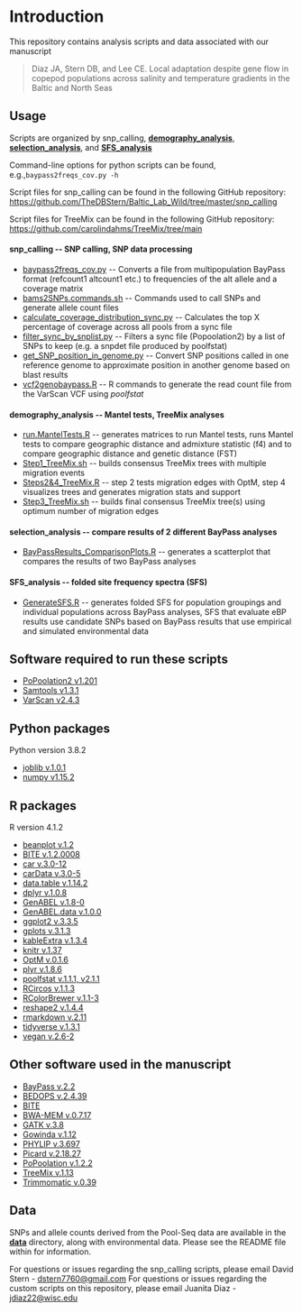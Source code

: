 # Introduction
This repository contains analysis scripts and data associated with our manuscript

> Diaz JA, Stern DB, and Lee CE. Local adaptation despite gene flow in copepod populations across salinity and temperature gradients in the Baltic and North Seas


## Usage
Scripts are organized by snp_calling, [**demography_analysis**](demography_analysis), [**selection_analysis**](selection_analysis), and [**SFS_analysis**](SFS_analysis)

Command-line options for python scripts can be found, e.g.,`baypass2freqs_cov.py -h`

Script files for snp_calling can be found in the following GitHub repository: https://github.com/TheDBStern/Baltic_Lab_Wild/tree/master/snp_calling

Script files for TreeMix can be found in the following GitHub repository: https://github.com/carolindahms/TreeMix/tree/main

#### snp_calling -- SNP calling, SNP data processing
- [baypass2freqs_cov.py](https://github.com/TheDBStern/Baltic_Lab_Wild/tree/master/snp_calling/baypass2freqs_cov.py) -- Converts a file from multipopulation BayPass format (refcount1 altcount1 etc.) to frequencies of the alt allele and a coverage matrix
- [bams2SNPs.commands.sh](https://github.com/TheDBStern/Baltic_Lab_Wild/tree/master/snp_calling/bams2SNPs.commands.sh) -- Commands used to call SNPs and generate allele count files
- [calculate_coverage_distribution_sync.py](https://github.com/TheDBStern/Baltic_Lab_Wild/tree/master/snp_calling/calculate_coverage_distribution_sync.py) -- Calculates the top X percentage of coverage across all pools from a sync file
- [filter_sync_by_snplist.py](https://github.com/TheDBStern/Baltic_Lab_Wild/tree/master/snp_calling/filter_sync_by_snplist.py) -- Filters a sync file (Popoolation2) by a list of SNPs to keep (e.g. a snpdet file produced by poolfstat)
- [get_SNP_position_in_genome.py](https://github.com/TheDBStern/Baltic_Lab_Wild/tree/master/snp_calling/get_SNP_position_in_genome.py) -- Convert SNP positions called in one reference genome to approximate position in another genome based on blast results
- [vcf2genobaypass.R](https://github.com/TheDBStern/Baltic_Lab_Wild/tree/master/snp_calling/vcf2genobaypass.R) -- R commands to generate the read count file from the VarScan VCF using *poolfstat*

#### demography_analysis -- Mantel tests, TreeMix analyses
- [run.MantelTests.R](demography_analysis/run.MantelTests.R) -- generates matrices to run Mantel tests, runs Mantel tests to compare geographic distance and admixture statistic (f4) and to compare geographic distance and genetic distance (FST)
- [Step1_TreeMix.sh](https://github.com/carolindahms/TreeMix/blob/main/Step1_TreeMix.sh) -- builds consensus TreeMix trees with multiple migration events
- [Steps2&4_TreeMix.R](https://github.com/carolindahms/TreeMix/blob/main/Step2%264_TreeMix.R) -- step 2 tests migration edges with OptM, step 4 visualizes trees and generates migration stats and support
- [Step3_TreeMix.sh](https://github.com/carolindahms/TreeMix/blob/main/Step3_TreeMix.sh) -- builds final consensus TreeMix tree(s) using optimum number of migration edges

#### selection_analysis -- compare results of 2 different BayPass analyses
- [BayPassResults_ComparisonPlots.R](selection_analysis/BayPassResults_ComparisonPlots.R) -- generates a scatterplot that compares the results of two BayPass analyses

#### SFS_analysis -- folded site frequency spectra (SFS)
- [GenerateSFS.R](SFS_analysis/GenerateSFS.R) -- generates folded SFS for population groupings and individual populations across BayPass analyses, SFS that evaluate eBP results use candidate SNPs based on BayPass results that use empirical and simulated environmental data


## Software required to run these scripts
- [PoPoolation2 v1.201](https://sourceforge.net/p/popoolation2/wiki/Main/)
- [Samtools v1.3.1](http://www.htslib.org/)
- [VarScan v2.4.3](http://varscan.sourceforge.net/)

## Python packages
Python version 3.8.2
- [joblib v.1.0.1](https://joblib.readthedocs.io/en/latest/)
- [numpy v1.15.2](https://numpy.org/)

## R packages
R version 4.1.2
- [beanplot v.1.2](https://cran.r-project.org/web/packages/beanplot/beanplot.pdf)
- [BITE v.1.2.0008](https://github.com/marcomilanesi/BITE)
- [car v.3.0-12](https://cran.r-project.org/web/packages/car/index.html)
- [carData v.3.0-5](https://cran.r-project.org/web/packages/carData/carData.pdf)
- [data.table v.1.14.2](https://github.com/Rdatatable/data.table)
- [dplyr v.1.0.8](https://dplyr.tidyverse.org/)
- [GenABEL v.1.8-0](https://github.com/GenABEL-Project)
- [GenABEL.data v.1.0.0](https://github.com/GenABEL-Project)
- [ggplot2 v.3.3.5](https://ggplot2.tidyverse.org)
- [gplots v.3.1.3](https://github.com/talgalili/gplots)
- [kableExtra v.1.3.4](https://github.com/haozhu233/kableExtra)
- [knitr v.1.37](https://yihui.org/knitr/)
- [OptM v.0.1.6](https://cran.r-project.org/web/packages/OptM/OptM.pdf)
- [plyr v.1.8.6](https://github.com/hadley/plyr)
- [poolfstat v.1.1.1, v2.1.1](https://cran.r-project.org/web/packages/poolfstat/poolfstat.pdf)
- [RCircos v.1.1.3](https://cran.r-project.org/web/packages/RCircos/RCircos.pdf)
- [RColorBrewer v.1.1-3](https://cran.r-project.org/web/packages/RColorBrewer/RColorBrewer.pdf)
- [reshape2 v.1.4.4](https://github.com/hadley/reshape)
- [rmarkdown v.2.11](https://github.com/rstudio/rmarkdown)
- [tidyverse v.1.3.1](https://www.tidyverse.org/)
- [vegan v.2.6-2](http://cran.r-project.org/package=vegan)

## Other software used in the manuscript
- [BayPass v.2.2](https://forgemia.inra.fr/mathieu.gautier/baypass_public)
- [BEDOPS v.2.4.39](https://bedops.readthedocs.io/en/latest/)
- [BITE](https://github.com/marcomilanesi/BITE)
- [BWA-MEM v.0.7.17](https://github.com/lh3/bwa)
- [GATK v.3.8](https://gatk.broadinstitute.org/hc/en-us)
- [Gowinda v.1.12](https://sourceforge.net/p/gowinda/wiki/Main/)
- [PHYLIP v.3.697](https://phylipweb.github.io/phylip/)
- [Picard v.2.18.27](https://broadinstitute.github.io/picard/)
- [PoPoolation v.1.2.2](https://sourceforge.net/p/popoolation/wiki/Main/)
- [TreeMix v.1.13](https://speciationgenomics.github.io/Treemix/)
- [Trimmomatic v.0.39](http://www.usadellab.org/cms/?page=trimmomatic)

## Data
SNPs and allele counts derived from the Pool-Seq data are available in the [**data**](data) directory, along with environmental data. Please see the README file within for information.

For questions or issues regarding the snp_calling scripts, please email David Stern - dstern7760@gmail.com
For questions or issues regarding the custom scripts on this repository, please email Juanita Diaz - jdiaz22@wisc.edu
